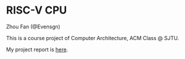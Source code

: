 # RISC-V CPU

Zhou Fan (@Evensgn)

This is a course project of Computer Architecture, ACM Class @ SJTU.

My project report is [here](nope).
